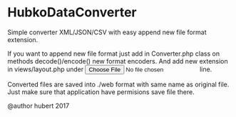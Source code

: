 # HubkoDataConverter

Simple converter XML/JSON/CSV with easy append new file format extension.

If you want to append new file format just add in Converter.php class on methods decode()/encode() new format encoders.
And add new extension in views/layout.php under <input type="file" accept=[accepted_file_extensions]> line.

Converted files are saved into ./web format with same name as original file.
Just make sure that application have permisions save file there.

@author hubert 2017
